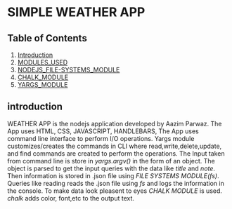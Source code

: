 # SIMPLE WEATHER APP

## Table of Contents

1. [Introduction](#Introduction)
2. [MODULES_USED](#MODULES_USED)
3. [NODEJS_FILE-SYSTEMS_MODULE](#NODEJS_FILE-SYSTEMS_MODULE)
4. [CHALK_MODULE](#CHALK_MODULE)
5. [YARGS_MODULE](#YARGS_MODULE)

## introduction

<a name="introduction"></a>

WEATHER APP is the nodejs application developed by Aazim Parwaz. The App uses HTML, CSS, JAVASCRIPT, HANDLEBARS, 
The App uses command line interface to perform I/O operations. Yargs module customizes/creates the commands in CLI where read,write,delete,update, and find commands are created to perform the operations. The Input taken from command line is store in _yargs.argv()_ in the form of an object. The object is parsed to get the input queries with the data like _title_ and _note_. Then information is stored in .json file using _FILE SYSTEMS MODULE(fs)_. Queries like reading reads the .json file using _fs_ and logs the information in the console. To make data look pleasent to eyes _CHALK MODULE_ is used. _chalk_ adds color, font,etc to the output text.
